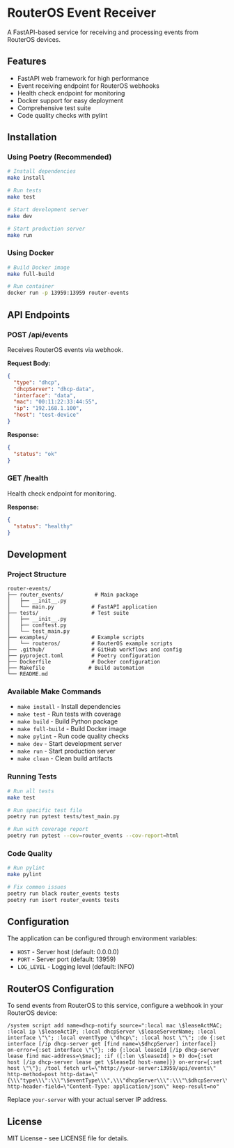 # RouterOS Event Receiver

A FastAPI-based service for receiving and processing events from RouterOS devices.

## Features

- FastAPI web framework for high performance
- Event receiving endpoint for RouterOS webhooks
- Health check endpoint for monitoring
- Docker support for easy deployment
- Comprehensive test suite
- Code quality checks with pylint

## Installation

### Using Poetry (Recommended)

```bash
# Install dependencies
make install

# Run tests
make test

# Start development server
make dev

# Start production server
make run
```

### Using Docker

```bash
# Build Docker image
make full-build

# Run container
docker run -p 13959:13959 router-events
```

## API Endpoints

### POST /api/events
Receives RouterOS events via webhook.

**Request Body:**
```json
{
  "type": "dhcp",
  "dhcpServer": "dhcp-data",
  "interface": "data",
  "mac": "00:11:22:33:44:55",
  "ip": "192.168.1.100",
  "host": "test-device"
}
```

**Response:**
```json
{
  "status": "ok"
}
```

### GET /health
Health check endpoint for monitoring.

**Response:**
```json
{
  "status": "healthy"
}
```

## Development

### Project Structure

```
router-events/
├── router_events/          # Main package
│   ├── __init__.py
│   └── main.py            # FastAPI application
├── tests/                 # Test suite
│   ├── __init__.py
│   ├── conftest.py
│   └── test_main.py
├── examples/              # Example scripts
│   └── routeros/          # RouterOS example scripts
├── .github/               # GitHub workflows and config
├── pyproject.toml         # Poetry configuration
├── Dockerfile             # Docker configuration
├── Makefile              # Build automation
└── README.md
```

### Available Make Commands

- `make install` - Install dependencies
- `make test` - Run tests with coverage
- `make build` - Build Python package
- `make full-build` - Build Docker image
- `make pylint` - Run code quality checks
- `make dev` - Start development server
- `make run` - Start production server
- `make clean` - Clean build artifacts

### Running Tests

```bash
# Run all tests
make test

# Run specific test file
poetry run pytest tests/test_main.py

# Run with coverage report
poetry run pytest --cov=router_events --cov-report=html
```

### Code Quality

```bash
# Run pylint
make pylint

# Fix common issues
poetry run black router_events tests
poetry run isort router_events tests
```

## Configuration

The application can be configured through environment variables:

- `HOST` - Server host (default: 0.0.0.0)
- `PORT` - Server port (default: 13959)
- `LOG_LEVEL` - Logging level (default: INFO)

## RouterOS Configuration

To send events from RouterOS to this service, configure a webhook in your RouterOS device:

```
/system script add name=dhcp-notify source=":local mac \$leaseActMAC; :local ip \$leaseActIP; :local dhcpServer \$leaseServerName; :local interface \"\"; :local eventType \"dhcp\"; :local host \"\"; :do {:set interface [/ip dhcp-server get [find name=\$dhcpServer] interface]} on-error={:set interface \"\"}; :do {:local leaseId [/ip dhcp-server lease find mac-address=\$mac]; :if ([:len \$leaseId] > 0) do={:set host [/ip dhcp-server lease get \$leaseId host-name]}} on-error={:set host \"\"}; /tool fetch url=\"http://your-server:13959/api/events\" http-method=post http-data=\"{\\\"type\\\":\\\"\$eventType\\\",\\\"dhcpServer\\\":\\\"\$dhcpServer\\\",\\\"interface\\\":\\\"\$interface\\\",\\\"mac\\\":\\\"\$mac\\\",\\\"ip\\\":\\\"\$ip\\\",\\\"host\\\":\\\"\$host\\\"}\" http-header-field=\"Content-Type: application/json\" keep-result=no"
```

Replace `your-server` with your actual server IP address.

## License

MIT License - see LICENSE file for details.
